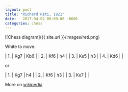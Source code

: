 ```yaml
---
layout: post
title: "Richard Réti, 1921"
date:   2017-04-02 00:00:00 -0000
categories: chess
---
```


![Chess diagram]({{ site.url }}/images/reti.png)

White to move.

<!--more-->

| 1. | Kg7 | Kb6 |
| 2. | Kf6 | h4  |
| 3. | Ke5 | h3  |
| 4. | Kd6 |     |
 
 or
    
| 1. | Kg7 | h4 |
| 2. | Kf6 | h3 |
| 3. | Ke7 |    |

More on [wikipedia](https://en.wikipedia.org/wiki/Réti_endgame_study)